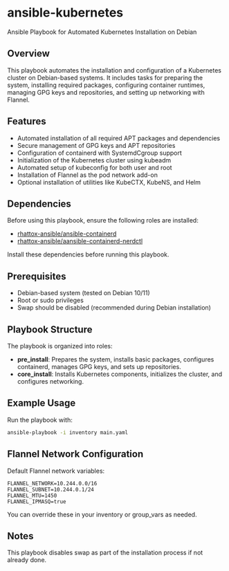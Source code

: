 
# ansible-kubernetes

Ansible Playbook for Automated Kubernetes Installation on Debian

## Overview

This playbook automates the installation and configuration of a Kubernetes cluster on Debian-based systems. It includes tasks for preparing the system, installing required packages, configuring container runtimes, managing GPG keys and repositories, and setting up networking with Flannel.

## Features

- Automated installation of all required APT packages and dependencies
- Secure management of GPG keys and APT repositories
- Configuration of containerd with SystemdCgroup support
- Initialization of the Kubernetes cluster using kubeadm
- Automated setup of kubeconfig for both user and root
- Installation of Flannel as the pod network add-on
- Optional installation of utilities like KubeCTX, KubeNS, and Helm


## Dependencies

Before using this playbook, ensure the following roles are installed:

- [rhattox-ansible/ansible-containerd](https://github.com/rhattox-ansible/ansible-containerd)
- [rhattox-ansible/aansible-containerd-nerdctl](https://github.com/rhattox-ansible/ansible-containerd-nerdctl)

Install these dependencies before running this playbook.

## Prerequisites

- Debian-based system (tested on Debian 10/11)
- Root or sudo privileges
- Swap should be disabled (recommended during Debian installation)

## Playbook Structure

The playbook is organized into roles:

- **pre_install**: Prepares the system, installs basic packages, configures containerd, manages GPG keys, and sets up repositories.
- **core_install**: Installs Kubernetes components, initializes the cluster, and configures networking.

## Example Usage

Run the playbook with:

```bash
ansible-playbook -i inventory main.yaml
```

## Flannel Network Configuration

Default Flannel network variables:

```
FLANNEL_NETWORK=10.244.0.0/16
FLANNEL_SUBNET=10.244.0.1/24
FLANNEL_MTU=1450
FLANNEL_IPMASQ=true
```

You can override these in your inventory or group_vars as needed.

## Notes

This playbook disables swap as part of the installation process if not already done.
